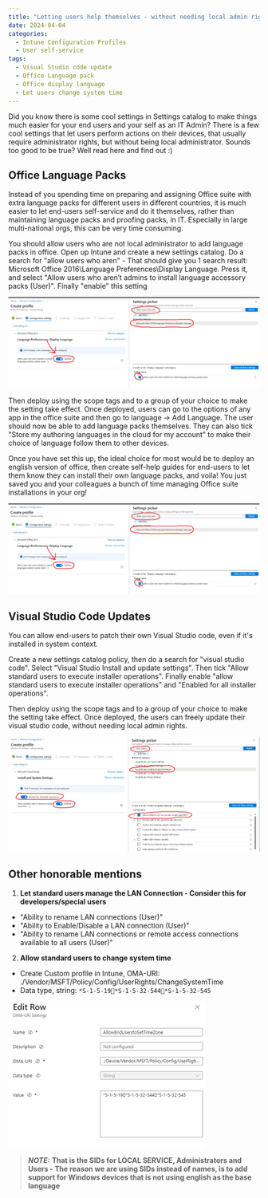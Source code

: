 ```yaml
---
title: "Letting users help themselves - without needing local admin rights!"
date: 2024-04-04
categories:
  - Intune Configuration Profiles
  - User self-service
tags:
  - Visual Studio code update
  - Office Language pack
  - Office display language
  - Let users change system time
---
```


Did you know there is some cool settings in Settings catalog to make things much easier for your end users and your self as an IT Admin? There is a few cool settings that let users perform actions on their devices, that usually require administrator rights, but without being local administrator. Sounds too good to be true? Well read here and find out :)


## Office Language Packs
Instead of you spending time on preparing and assigning Office suite with extra language packs for different users in different countries, it is much easier to let end-users self-service and do it themselves, rather than maintaining language packs and proofing packs, in IT. Especially in large multi-national orgs, this can be very time consuming.

You should allow users who are not local administrator to add language packs in office. Open up Intune and create a new settings catalog. Do a search for "allow users who aren" - That should give you 1 search result: Microsoft Office 2016\Language Preferences\Display Language. Press it, and select "Allow users who aren’t admins to install language accessory packs (User)". Finally "enable" this setting

![OfficeLP](/assets/images/2024-04-06-AllowUsers-WhoArentAdmin/SettingsCatalog-OfficeAppInstall.png?raw=true "Office Language Pack")

Then deploy using the scope tags and to a group of your choice to make the setting take effect. Once deployed, users can go to the options of any app in the office suite and then go to language -> Add Language. The user should now be able to add language packs themselves. They can also tick "Store my authoring languages in the cloud for my account" to make their choice of language follow them to other devices.

Once you have set this up, the ideal choice for most would be to deploy an english version of office, then create self-help guides for end-users to let them know they can install their own language packs, and voila! You just saved you and your colleagues a bunch of time managing Office suite installations in your org!

![OfficeLP](/assets/images/2024-04-06-AllowUsers-WhoArentAdmin/SettingsCatalog-OfficeAppInstall.png?raw=true "Office Language Pack")

## Visual Studio Code Updates
You can allow end-users to patch their own Visual Studio code, even if it's installed in system context.

Create a new settings catalog policy, then do a search for "visual studio code". Select "Visual Studio Install and update settings". Then tick "Allow standard users to execute installer operations". Finally enable "allow standard users to execute installer operations" and "Enabled for all installer operations".

Then deploy using the scope tags and to a group of your choice to make the setting take effect. Once deployed, the users can freely update their visual studio code, without needing local admin rights.

![VSCodeUpdate](/assets/images/2024-04-06-AllowUsers-WhoArentAdmin/SettingsCatalog-VisualStudioCodeUpdates.png?raw=true "VS Code Updates")

## Other honorable mentions

1. **Let standard users manage the LAN Connection - Consider this for developers/special users**
* "Ability to rename LAN connections (User)"
* "Ability to Enable/Disable a LAN connection (User)"
* "Ability to rename LAN connections or remote access connections available to all users (User)"

2. **Allow standard users to change system time**
* Create Custom profile in Intune, OMA-URI: ./Vendor/MSFT/Policy/Config/UserRights/ChangeSystemTime
* Data type, string: `*S-1-5-19*S-1-5-32-544*S-1-5-32-545`

![TimezoneOmaURI](/assets/images/2024-04-06-AllowUsers-WhoArentAdmin/TimeZone-OMAURI.png?raw=true "Timezone-OMAURI")



> **_NOTE:_** **That is the SIDs for LOCAL SERVICE, Administrators and Users - The reason we are using SIDs instead of names, is to add support for Windows devices that is not using english as the base language**
